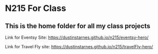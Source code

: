 # N215 For Class

## This is the home folder for all my class projects

Link for Eventsy Site: https://dustinstarnes.github.io/n215/eventsy-hero/

Link for Travel Fly site: https://dustinstarnes.github.io/n215/travelFly-hero/

